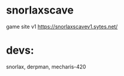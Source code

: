 # snorlaxscave
game site v1
https://snorlaxscavev1.sytes.net/
# devs:
snorlax, derpman, mecharis-420
